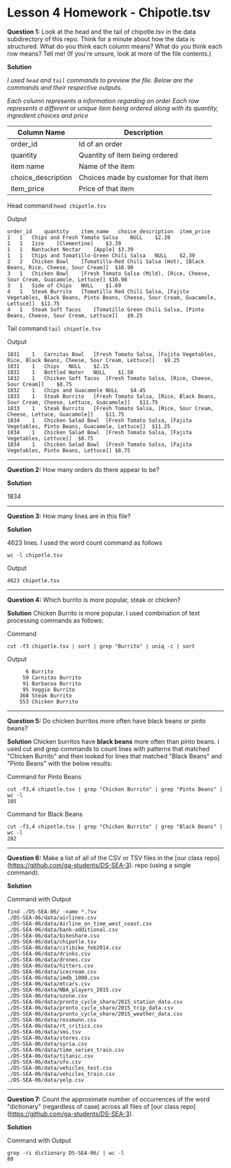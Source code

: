 # Lesson 4 Homework - Chipotle.tsv 

**Question 1:**
Look at the head and the tail of chipotle.tsv in the data subdirectory of this repo. Think for a minute about how the data is structured. What do you think each column means? What do you think each row means? Tell me! (If you're unsure, look at more of the file contents.)

**Solution**

_I used ```head``` and ```tail``` commands to preview the file. Below are the commands and their respective outputs._

_Each column represents a information regarding an order_
_Each row represents a different or unique item being ordered along with its quantity, ingredient choices and price_

|Column Name|Description|
|---|---|
order_id|Id of an order
quantity|Quantity of item being ordered
item name|Name of the item
choice_description|Choices made by customer for that item
item_price|Price of that item

Head command:```head chipotle.tsv ```

Output
```
order_id	quantity	item_name	choice_description	item_price
1	1	Chips and Fresh Tomato Salsa	NULL	$2.39 
1	1	Izze	[Clementine]	$3.39 
1	1	Nantucket Nectar	[Apple]	$3.39 
1	1	Chips and Tomatillo-Green Chili Salsa	NULL	$2.39 
2	2	Chicken Bowl	[Tomatillo-Red Chili Salsa (Hot), [Black Beans, Rice, Cheese, Sour Cream]]	$16.98 
3	1	Chicken Bowl	[Fresh Tomato Salsa (Mild), [Rice, Cheese, Sour Cream, Guacamole, Lettuce]]	$10.98 
3	1	Side of Chips	NULL	$1.69 
4	1	Steak Burrito	[Tomatillo Red Chili Salsa, [Fajita Vegetables, Black Beans, Pinto Beans, Cheese, Sour Cream, Guacamole, Lettuce]]	$11.75 
4	1	Steak Soft Tacos	[Tomatillo Green Chili Salsa, [Pinto Beans, Cheese, Sour Cream, Lettuce]]	$9.25 
```

Tail command:```tail chipotle.tsv ```

Output

```
1831	1	Carnitas Bowl	[Fresh Tomato Salsa, [Fajita Vegetables, Rice, Black Beans, Cheese, Sour Cream, Lettuce]]	$9.25 
1831	1	Chips	NULL	$2.15 
1831	1	Bottled Water	NULL	$1.50 
1832	1	Chicken Soft Tacos	[Fresh Tomato Salsa, [Rice, Cheese, Sour Cream]]	$8.75 
1832	1	Chips and Guacamole	NULL	$4.45 
1833	1	Steak Burrito	[Fresh Tomato Salsa, [Rice, Black Beans, Sour Cream, Cheese, Lettuce, Guacamole]]	$11.75 
1833	1	Steak Burrito	[Fresh Tomato Salsa, [Rice, Sour Cream, Cheese, Lettuce, Guacamole]]	$11.75 
1834	1	Chicken Salad Bowl	[Fresh Tomato Salsa, [Fajita Vegetables, Pinto Beans, Guacamole, Lettuce]]	$11.25 
1834	1	Chicken Salad Bowl	[Fresh Tomato Salsa, [Fajita Vegetables, Lettuce]]	$8.75 
1834	1	Chicken Salad Bowl	[Fresh Tomato Salsa, [Fajita Vegetables, Pinto Beans, Lettuce]]	$8.75 
```
---------

**Question 2:**
How many orders do there appear to be?

**Solution**

1834

---------

**Question 3:**
How many lines are in this file?

**Solution**

4623 lines. I used the word count command as follows

```
wc -l chipotle.tsv
```

Output
```
4623 chipotle.tsv
```

---------

**Question 4:**
Which burrito is more popular, steak or chicken?

**Solution**
Chicken Burrito is more popular. I used combination of text processing commands as follows:

Command
```
cut -f3 chipotle.tsv | sort | grep "Burrito" | uniq -c | sort
```

Output

```
      6 Burrito
     59 Carnitas Burrito
     91 Barbacoa Burrito
     95 Veggie Burrito
    368 Steak Burrito
    553 Chicken Burrito
```

---------

**Question 5:**
Do chicken burritos more often have black beans or pinto beans?

**Solution**
Chicken burritos have **black beans** more often than pinto beans. I used cut and grep commands to count lines with patterns that matched "Chicken Burrito" and then looked for lines that matched "Black Beans" and "Pinto Beans" with the below results:

Command for Pinto Beans

```
cut -f3,4 chipotle.tsv | grep "Chicken Burrito" | grep "Pinto Beans" | wc -l 
105
```

Command for Black Beans

```
cut -f3,4 chipotle.tsv | grep "Chicken Burrito" | grep "Black Beans" | wc -l 
282
```

---------

**Question 6:**
Make a list of all of the CSV or TSV files in the [our class repo] (https://github.com/ga-students/DS-SEA-3). repo (using a single command).

**Solution**

Command with Output

```
find ./DS-SEA-06/ -name *.?sv
./DS-SEA-06/data/airlines.csv
./DS-SEA-06/data/Airline_on_time_west_coast.csv
./DS-SEA-06/data/bank-additional.csv
./DS-SEA-06/data/bikeshare.csv
./DS-SEA-06/data/chipotle.tsv
./DS-SEA-06/data/citibike_feb2014.csv
./DS-SEA-06/data/drinks.csv
./DS-SEA-06/data/drones.csv
./DS-SEA-06/data/hitters.csv
./DS-SEA-06/data/icecream.csv
./DS-SEA-06/data/imdb_1000.csv
./DS-SEA-06/data/mtcars.csv
./DS-SEA-06/data/NBA_players_2015.csv
./DS-SEA-06/data/ozone.csv
./DS-SEA-06/data/pronto_cycle_share/2015_station_data.csv
./DS-SEA-06/data/pronto_cycle_share/2015_trip_data.csv
./DS-SEA-06/data/pronto_cycle_share/2015_weather_data.csv
./DS-SEA-06/data/rossmann.csv
./DS-SEA-06/data/rt_critics.csv
./DS-SEA-06/data/sms.tsv
./DS-SEA-06/data/stores.csv
./DS-SEA-06/data/syria.csv
./DS-SEA-06/data/time_series_train.csv
./DS-SEA-06/data/titanic.csv
./DS-SEA-06/data/ufo.csv
./DS-SEA-06/data/vehicles_test.csv
./DS-SEA-06/data/vehicles_train.csv
./DS-SEA-06/data/yelp.csv
```

---------

**Question 7:**
Count the approximate number of occurrences of the word "dictionary" (regardless of case) across all files of [our class repo] (https://github.com/ga-students/DS-SEA-3).

**Solution**

Command with Output

```
grep -ri dictionary DS-SEA-06/ | wc -l
80
```
